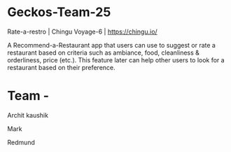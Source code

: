 # Geckos-Team-25
Rate-a-restro | Chingu Voyage-6 | https://chingu.io/

 A Recommend-a-Restaurant app that users can use to suggest or rate a restaurant based on criteria such as ambiance, food, cleanliness & orderliness, price (etc.). This feature later can help other users to look for a restaurant based on their preference.
 
 # Team - 
Archit kaushik

Mark

Redmund
